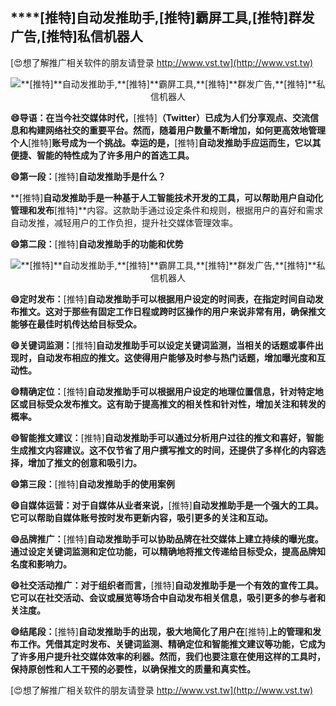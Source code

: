 ## ****[推特]**自动发推助手,**[推特]**霸屏工具,**[推特]**群发广告,**[推特]**私信机器人**

[😍想了解推广相关软件的朋友请登录 http://www.vst.tw](http://www.vst.tw)

 <center><img src="https://vst.tw/MP4/tuiguang/png/0.png" alt="**[推特]**自动发推助手,**[推特]**霸屏工具,**[推特]**群发广告,**[推特]**私信机器人"></center>

**😄导语：在当今社交媒体时代，**[推特]**（Twitter）已成为人们分享观点、交流信息和构建网络社交的重要平台。然而，随着用户数量不断增加，如何更高效地管理个人**[推特]**账号成为一个挑战。幸运的是，**[推特]**自动发推助手应运而生，它以其便捷、智能的特性成为了许多用户的首选工具。**

**😄第一段：**[推特]**自动发推助手是什么？**

**[推特]**自动发推助手是一种基于人工智能技术开发的工具，可以帮助用户自动化管理和发布**[推特]**内容。这款助手通过设定条件和规则，根据用户的喜好和需求自动发推，减轻用户的工作负担，提升社交媒体管理效率。

**😄第二段：**[推特]**自动发推助手的功能和优势**

 <center><img src="https://vst.tw/MP4/tuiguang/png/3.png" alt="**[推特]**自动发推助手,**[推特]**霸屏工具,**[推特]**群发广告,**[推特]**私信机器人"></center>

**😄定时发布：**[推特]**自动发推助手可以根据用户设定的时间表，在指定时间自动发布推文。这对于那些有固定工作日程或跨时区操作的用户来说非常有用，确保推文能够在最佳时机传达给目标受众。**

**😄关键词监测：**[推特]**自动发推助手可以设定关键词监测，当相关的话题或事件出现时，自动发布相应的推文。这使得用户能够及时参与热门话题，增加曝光度和互动性。**

**😄精确定位：**[推特]**自动发推助手可以根据用户设定的地理位置信息，针对特定地区或目标受众发布推文。这有助于提高推文的相关性和针对性，增加关注和转发的概率。**

**😄智能推文建议：**[推特]**自动发推助手可以通过分析用户过往的推文和喜好，智能生成推文内容建议。这不仅节省了用户撰写推文的时间，还提供了多样化的内容选择，增加了推文的创意和吸引力。**

**😄第三段：**[推特]**自动发推助手的使用案例**

**😄自媒体运营：对于自媒体从业者来说，**[推特]**自动发推助手是一个强大的工具。它可以帮助自媒体账号按时发布更新内容，吸引更多的关注和互动。**

**😄品牌推广：**[推特]**自动发推助手可以协助品牌在社交媒体上建立持续的曝光度。通过设定关键词监测和定位功能，可以精确地将推文传递给目标受众，提高品牌知名度和影响力。**

**😄社交活动推广：对于组织者而言，**[推特]**自动发推助手是一个有效的宣传工具。它可以在社交活动、会议或展览等场合中自动发布相关信息，吸引更多的参与者和关注度。**

**😄结尾段：**[推特]**自动发推助手的出现，极大地简化了用户在**[推特]**上的管理和发布工作。凭借其定时发布、关键词监测、精确定位和智能推文建议等功能，它成为了许多用户提升社交媒体效率的利器。然而，我们也要注意在使用这样的工具时，保持原创性和人工干预的必要性，以确保推文的质量和真实性。**

[😍想了解推广相关软件的朋友请登录 http://www.vst.tw](http://www.vst.tw)



